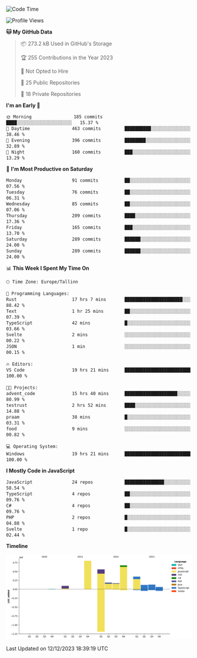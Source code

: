 <!--START_SECTION:waka-->
![Code Time](http://img.shields.io/badge/Code%20Time-564%20hrs%2057%20mins-blue)

![Profile Views](http://img.shields.io/badge/Profile%20Views-0-blue)

**🐱 My GitHub Data** 

> 📦 273.2 kB Used in GitHub's Storage 
 > 
> 🏆 255 Contributions in the Year 2023
 > 
> 🚫 Not Opted to Hire
 > 
> 📜 25 Public Repositories 
 > 
> 🔑 18 Private Repositories 
 > 
**I'm an Early 🐤** 

```text
🌞 Morning                185 commits         ████░░░░░░░░░░░░░░░░░░░░░   15.37 % 
🌆 Daytime                463 commits         ██████████░░░░░░░░░░░░░░░   38.46 % 
🌃 Evening                396 commits         ████████░░░░░░░░░░░░░░░░░   32.89 % 
🌙 Night                  160 commits         ███░░░░░░░░░░░░░░░░░░░░░░   13.29 % 
```
📅 **I'm Most Productive on Saturday** 

```text
Monday                   91 commits          ██░░░░░░░░░░░░░░░░░░░░░░░   07.56 % 
Tuesday                  76 commits          ██░░░░░░░░░░░░░░░░░░░░░░░   06.31 % 
Wednesday                85 commits          ██░░░░░░░░░░░░░░░░░░░░░░░   07.06 % 
Thursday                 209 commits         ████░░░░░░░░░░░░░░░░░░░░░   17.36 % 
Friday                   165 commits         ███░░░░░░░░░░░░░░░░░░░░░░   13.70 % 
Saturday                 289 commits         ██████░░░░░░░░░░░░░░░░░░░   24.00 % 
Sunday                   289 commits         ██████░░░░░░░░░░░░░░░░░░░   24.00 % 
```


📊 **This Week I Spent My Time On** 

```text
🕑︎ Time Zone: Europe/Tallinn

💬 Programming Languages: 
Rust                     17 hrs 7 mins       ██████████████████████░░░   88.42 % 
Text                     1 hr 25 mins        ██░░░░░░░░░░░░░░░░░░░░░░░   07.39 % 
TypeScript               42 mins             █░░░░░░░░░░░░░░░░░░░░░░░░   03.66 % 
Svelte                   2 mins              ░░░░░░░░░░░░░░░░░░░░░░░░░   00.22 % 
JSON                     1 min               ░░░░░░░░░░░░░░░░░░░░░░░░░   00.15 % 

🔥 Editors: 
VS Code                  19 hrs 21 mins      █████████████████████████   100.00 % 

🐱‍💻 Projects: 
advent_code              15 hrs 40 mins      ████████████████████░░░░░   80.99 % 
testrust                 2 hrs 52 mins       ████░░░░░░░░░░░░░░░░░░░░░   14.88 % 
praam                    38 mins             █░░░░░░░░░░░░░░░░░░░░░░░░   03.31 % 
food                     9 mins              ░░░░░░░░░░░░░░░░░░░░░░░░░   00.82 % 

💻 Operating System: 
Windows                  19 hrs 21 mins      █████████████████████████   100.00 % 
```

**I Mostly Code in JavaScript** 

```text
JavaScript               24 repos            ███████████████░░░░░░░░░░   58.54 % 
TypeScript               4 repos             ██░░░░░░░░░░░░░░░░░░░░░░░   09.76 % 
C#                       4 repos             ██░░░░░░░░░░░░░░░░░░░░░░░   09.76 % 
PHP                      2 repos             █░░░░░░░░░░░░░░░░░░░░░░░░   04.88 % 
Svelte                   1 repo              █░░░░░░░░░░░░░░░░░░░░░░░░   02.44 % 
```



**Timeline**

![Lines of Code chart](https://raw.githubusercontent.com/Piilu/Piilu/main/assets/bar_graph.png)


 Last Updated on 12/12/2023 18:39:19 UTC
<!--END_SECTION:waka-->